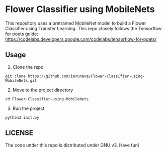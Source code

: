 # Flower Classifier using MobileNets

This repository uses a pretrained MobileNet model to build a Flower Classifier using Transfer Learning.
This repo closely follows the Tensorflow for poets guide: https://codelabs.developers.google.com/codelabs/tensorflow-for-poets/

## Usage

1. Clone the repo
```
git clone https://github.com/iArunava/Flower-Classifier-using-MobileNets.git
```

2. Move to the project directory

```
cd Flower-Classifier-using-MobileNets
```

3. Run the project

```
python3 init.py
```

## LICENSE
The code under this repo is distributed under GNU v3.
Have fun!
